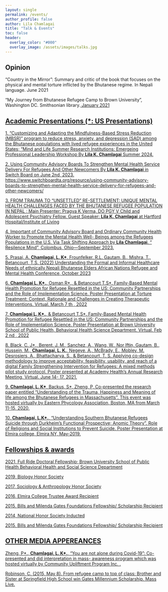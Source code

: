 ```yaml
---
layout: single 
permalink: /events/
author_profile: false
author: Lila Chamlagai
title: "Talk & Events"
toc: false
header:
  overlay_color: "#000"
  overlay_image: /assets/images/talks.jpg
---
```

## Opinion

<p> “Country in the Mirror”: Summary and critic of the book that focuses on the physical and mental torture inflicted by
the Bhutanese regime. <a href="https://www.bhutannewsservice.org"></a> In Nepali language. June 2021</p>
  
<p> “My Journey from Bhutanese Refugee Camp to Brown University”, Washington DC. Smithsonian
library.<a href="https://americanhistory.si.edu/stories-of-2020/story/my-journey-bhutanese-refugee-camp-brown-university">
January 2021 </p>
  
## Academic Presentations (*: US Presentations)

<p> 1. “Customizing and Adapting the Mindfulness-Based Stress Reduction (MBSR)” program to reduce stress, anxiety, and depression (SAD) among the Bhutanese populations with lived refugee experiences in the United States; “Mind and Life Summer Research Institutions: Emergeing Professional Leadership Workshop By <b>Lila K. Chamlagai</b> Summer 2024. </p>

<p> 2. Using Community Advisory Boards To Strengthen Mental Health Service Delivery For Refugees And Other Newcomers By <b>Lila K. Chamlagai</b> in Switch Board on June 2nd, 2023. https://www.switchboardta.org/resource/using-community-advisory-boards-to-strengthen-mental-health-service-delivery-for-refugees-and-other-newcomers/ </p>

<p> 3. FROM TRAUMA TO “UNSETTLED” RE-SETTLEMENT: UNIQUE MENTAL HEALTH CHALLENGES FACED BY THE BHUTANESE REFUGEE POPULATION IN NEPAL : Main Presenter: Pragya K Verma, DO PGY V
Child and Adolescent Psychiatry Fellow. Guest Speaker: <b>Lila K. Chamlagai</b> at Hartford Hospital/Institute of Living </p>

<p> 4. Important of Community Advisory Board and Ordinary Community Health Worker to Promote the Mental Health Well-
Beings among the Refugees Populations in the U.S. Via Task Shifting Approach by <b>Lila Chamlagai</b>. “ Resilence Mind”,
Colombus, Ohio—September 2023. </p>

<p> 5. Prasai, A. <b>Chamlagai, L. K*</b>, Frounfelker, R.L. Gautam, B., Mishra, T., Betancourt, T.S. (2022) Understanding the
Formal and Informal Healthcare Needs of ethnically Nepali Bhutanese Elders African Nations Refugee and Mental
Health Conference, October 2023 </p>

<p> 6. <b>Chamlagai L. K*.</b>, Osman R*., &amp; Betancourt T.S*. Family-Based Mental Health Promotion for Refugee Resettled in
the US: Community Partnerships and the Role of Implementation Science. Poster Presentation at Torture Treatment:
Context, Rationale and Challenges in Creating Therapeutic Interventions. Virtual. March 7 th , 2022 </p>

<p> 7. <b>Chamlagai L. K*.</b>, &amp; Betancourt T.S*. Family-Based Mental Health Promotion for Refugee Resettled in the US:
Community Partnerships and the Role of Implementation Science. Poster Presentation at Brown University School of
Public Health, Behavioral Health Science Department. Virtual. Feb 2 nd , 2022 </p>

<p> 8. Black, C. J*., Berent, J. M., Sanchez, A., Wang, W., Nor Iftin, Gautam, B., Hussein, M., <b>Chamlagai, L. K.</b>, Negeye, A.,
McBrady, E., Mobley, M. Desrosiers, A., Bhattacharya, S., &amp; Betancourt, T. S. Applying co-design methodology to
improve acceptability, feasibility, usability, and reach of a digital Family Strengthening Intervention for Refugees: A
mixed methods pilot study protocol. Poster presented at Academy Health’s Annual Research Meeting, Virtual. June 14-
17, 2021. <a href = "https://vimeo.com/558787300"> </p>

<p> 9. <b>Chamlagai, L. K*</b>, Backus, S*, Zheng, P, Co-presented the research paper entitled “Understanding of the Trauma,
Happiness and Meaning of life among the Bhutanese Refugees in Massachusetts”. This event was hosted virtually by
Eastern Phycology Association, Boston, MA from March 11-15, 2020, <a href="https://www.youtube.com/watch?v=0GLm8eyFqps"> </p>

<p> 10. <b>Chamlagai, L.K*.</b>, “Understanding Southern Bhutanese Refugees Suicide through Durkheim’s Functional Prospective;
Anomic Theory”. Role of Religions and Social Institutions to Prevent Suicide. Poster Presentation at Elmira college,
Elmira NY, May-2019. </p>


## Fellowships & awards 

<p> 2021, Full Ride Doctoral Fellowship; Brown University School of Public Health Behavioral Health and Social Science Department </p> 

<p> 2019, Biology Honor Society </p>

<p> 2017, Sociology &amp; Anthropology Honor Society </p>

<p> 2016, Elmira College Trustee Award Recipient </p>

<p> 2015, Bills and Milenda Gates Foundations Fellowship/ Scholarship Recipient </p>

<p> 2014, National Honor Society Inducted </p>

<p> 2015, Bills and Milenda Gates Foundations Fellowship/ Scholarship Recipient</p> 
  

## OTHER MEDIA APPEREANCES 

<p> Zheng, P*., <b>Chamlagai, L. K*.</b>, “You are not alone during Covid-19”: Co- presented and did interpretation in mass-
awareness program which was hosted virtually by Community Upliftment Program Inc.
<a href="https://www.youtube.com/watch?v=WVwSHJqEoi8&amp;t=21s">.</p>
  
<p> Robinson, C. (2015, May 8). From refugee camp to top of class: Brother and Sister at Springfield High School win
Gates Millennium Scholarship. Mass Live.</p>

